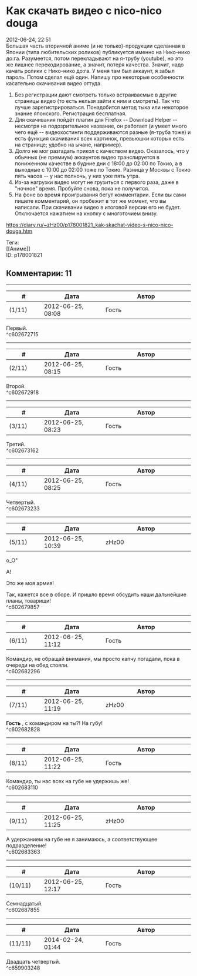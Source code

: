 Как скачать видео с nico-nico douga
===================================

  
2012-06-24, 22:51  
 Большая часть вторичной аниме (и не только)-продукции сделанная в Японии (типа любительских роликов) публикуется именно на Нико-нико до:га. Разумеется, потом перекладывают на я-трубу (youtube), но это же лишнее перекодирование, а значит, потеря качества. Значит, надо качать ролики с Нико-нико до:га. У меня там был аккаунт, я забыл пароль. Потом сделал ещё один. Напишу про некоторые особенности касательно скачивания видео оттуда.   
   
 1. Без регистрации дают смотреть только встраиваемые в другие страницы видео (то есть нельзя зайти к ним и смотреть). Так что лучше зарегистрироваться. Понадобится метод тыка или некоторое знание японского. Регистрация бесплатная.   
 2. Для скачивания пойдёт плагин для Firefox -- Download Helper -- несмотря на подозрительное название, он работает (и умеет много чего ещё -- видеохостинги поддерживаются разные (я-труба тоже) и есть функция скачивания всех картинок, превьюшки которых есть на странице; удобно на ычане, например).   
 3. Долго не мог разгадать прикол с качеством видео. Оказалось, что у обычных (не премиум) аккаунтов видео транслируется в пониженном качестве в будние дни с 18:00 до 02:00 по Токио, а в выходные с 10:00 до 02:00 тоже по Токио. Разница у Москвы с Токио пять часов -- у нас полночь, у них уже пять утра.   
 4. Из-за нагрузки видео могут не грузиться с первого раза, даже в "ночное" время. Пробуйте снова, пока не получится.   
 5. На фоне во время проигрывания бегут комментарии. Если вы сами пишете комментарий, он пробежит в тот же момент, что вы написали. При скачивании видео в итоговой версии его не будет. Отключается нажатием на кнопку с многоточием внизу.   
  
<https://diary.ru/~zHz00/p178001821_kak-skachat-video-s-nico-nico-douga.htm>  
  
Теги:  
[[Аниме]]  
ID: p178001821  


Комментарии: 11
---------------

  


---



|         #         |              Дата              |                     Автор                     |           ID           |
| --- | --- | --- | --- |
| (1/11) | 2012-06-25, 08:08 | Гость | c602672715 |

  
 Первый.   
 ^c602672715

---



|         #         |              Дата              |                     Автор                     |           ID           |
| --- | --- | --- | --- |
| (2/11) | 2012-06-25, 08:15 | Гость | c602672918 |

  
 Второй.   
 ^c602672918

---



|         #         |              Дата              |                     Автор                     |           ID           |
| --- | --- | --- | --- |
| (3/11) | 2012-06-25, 08:23 | Гость | c602673162 |

  
 Третий.   
 ^c602673162

---



|         #         |              Дата              |                     Автор                     |           ID           |
| --- | --- | --- | --- |
| (4/11) | 2012-06-25, 08:25 | Гость | c602673233 |

  
 Четвертый.   
 ^c602673233

---



|         #         |              Дата              |                     Автор                     |           ID           |
| --- | --- | --- | --- |
| (5/11) | 2012-06-25, 10:39 | zHz00 | c602679857 |

  
 о\_О"   
   
 А!   
   
 Это же моя армия!   
   
 Так, кажется все в сборе. И пришло время обсудить наши дальнейшие планы, товарищи!   
 ^c602679857

---



|         #         |              Дата              |                     Автор                     |           ID           |
| --- | --- | --- | --- |
| (6/11) | 2012-06-25, 11:12 | Гость | c602682296 |

  
 Командир, не обращай внимания, мы просто капчу погадали, пока в очереди на обед стояли.   
 ^c602682296

---



|         #         |              Дата              |                     Автор                     |           ID           |
| --- | --- | --- | --- |
| (7/11) | 2012-06-25, 11:19 | zHz00 | c602682828 |

  
  **Гость**  , с командиром на ты?! На губу!   
 ^c602682828

---



|         #         |              Дата              |                     Автор                     |           ID           |
| --- | --- | --- | --- |
| (8/11) | 2012-06-25, 11:22 | Гость | c602683110 |

  
 Командир, ты нас всех на губе не удержишь же!   
 ^c602683110

---



|         #         |              Дата              |                     Автор                     |           ID           |
| --- | --- | --- | --- |
| (9/11) | 2012-06-25, 11:25 | zHz00 | c602683363 |

  
 А удержанием на губе не я занимаюсь, а соответствующее подразделение!   
 ^c602683363

---



|         #         |              Дата              |                     Автор                     |           ID           |
| --- | --- | --- | --- |
| (10/11) | 2012-06-25, 12:17 | Гость | c602687855 |

  
 Семнадцатый.   
 ^c602687855

---



|         #         |              Дата              |                     Автор                     |           ID           |
| --- | --- | --- | --- |
| (11/11) | 2014-02-24, 01:44 | Гость | c659903248 |

  
 Двадцать четвертый.   
 ^c659903248